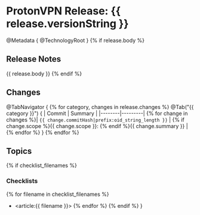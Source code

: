 # ProtonVPN Release: {{ release.versionString }}
@Metadata {
    @TechnologyRoot
}
{% if release.body %}
## Release Notes

{{ release.body }}
{% endif %}
## Changes
@TabNavigator {
{% for category, changes in release.changes %}
    @Tab("{{ category }}") {
        | Commit | Summary |
        |--------|---------|
        {% for change in changes %}| `{{ change.commitHash|prefix:oid_string_length }}` | {% if change.scope %}{{ change.scope }}: {% endif %}{{ change.summary }} |
        {% endfor %}
    }
{% endfor %}
## Topics
{% if checklist_filenames %}
### Checklists
{% for filename in checklist_filenames %}
- <article:{{ filename }}>
{% endfor %}
{% endif %}
}
